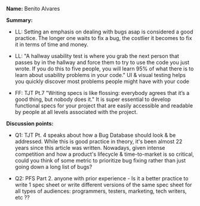 **Name:** Benito Alvares

**Summary:**

 - LL: Setting an emphasis on dealing with bugs asap is considered a good practice. The longer one waits to fix a bug, the costlier it becomes to fix it in terms of time and money.

 - LL: "A hallway usability test is where you grab the next person that passes by in the hallway and force them to try to use the code you just wrote. If you do this to five people, you will learn 95% of what there is to learn about usability problems in your code." UI & visual testing helps you quickly discover most problems people might have with your code

 - FF: TJT Pt.7 "Writing specs is like flossing: everybody agrees that it’s a good thing, but nobody does it." It is super essential to develop functional specs for your project that are easily accessible and readable by people at all levels associated with the project.

**Discussion points:**

 - Q1: TJT Pt. 4 speaks about how a Bug Database should look & be addressed. While this is good practice in theory, it's been almost 22 years since this article was written. Nowadays, given intense competition and how a product's lifecycle & time-to-market is so critical, could you think of some metric to prioritize bug fixing rather than just going down a long list of bugs?

 - Q2: PFS Part 2. anyone with prior experience - Is it a better practice to write 1 spec sheet or write different versions of the same spec sheet for all types of audiences: programmers, testers, marketing, tech writers, etc ??
